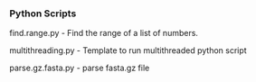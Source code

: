 ### Python Scripts

find.range.py - Find the range of a list of numbers.

multithreading.py - Template to run multithreaded python script

parse.gz.fasta.py - parse fasta.gz file
